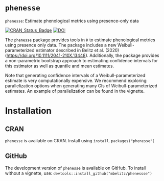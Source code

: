 # `phenesse`
`phenesse`: Estimate phenological metrics using presence-only data 

[![CRAN_Status_Badge](http://www.r-pkg.org/badges/version/phenesse)](https://cran.r-project.org/package=phenesse)
[![DOI](https://zenodo.org/badge/DOI/10.5281/zenodo.3964458.svg)](https://doi.org/10.5281/zenodo.3964458)

The `phenesse` package provides tools in `R` to estimate phenological metrics using presence only data. The package includes a new Weibull-parameterized estimator described in Belitz et al. (2020) (https://doi.org/10.1111/2041-210X.13448). Additionally, the package provides a non-parametric bootstrap approach to estimating confidence intervals for this estimator as well as quantile and mean estimates. 

Note that generating confidence intervals of a Weibull-parameterized estimate is very computationally expensive. We recommend exploring parallelization options when generating many CIs of Weibull-parameterized estimates. An example of parallelization can be found in the vignette. 

# Installation 

## CRAN

`phenesse` is available on CRAN. Install using
`install.packages("phenesse")`

## GitHub

The development version of `phenesse` is available on GitHub. To install without a vignette, use:
`devtools::install_github("mbelitz/phenessse")`
